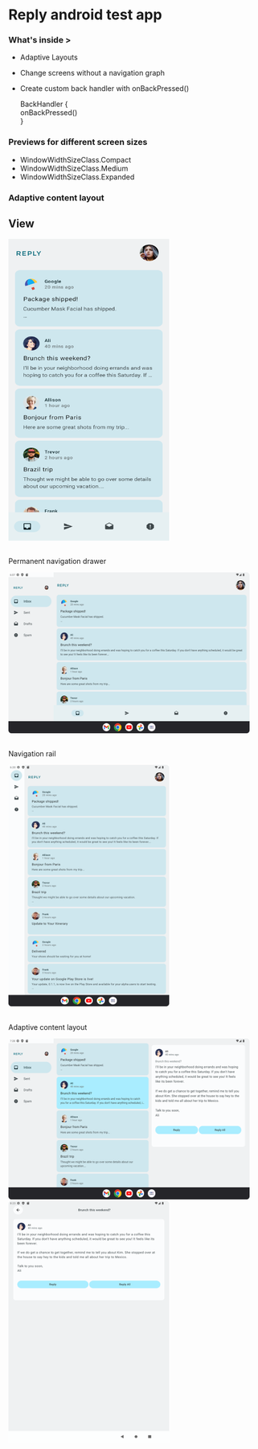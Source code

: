 # Reply android test app

### What's inside >

- Adaptive Layouts
- Change screens without a navigation graph
- Create custom back handler with onBackPressed()

  BackHandler {  
  onBackPressed()  
  }

### Previews for different screen sizes
- WindowWidthSizeClass.Compact
- WindowWidthSizeClass.Medium
- WindowWidthSizeClass.Expanded

  
### Adaptive content layout

##
## View

<img src="https://github.com/dizzcode/reply-android-test-app/blob/main/screenshots/img.png" width="320" height="600" />


##
Permanent navigation drawer

<img src="https://github.com/dizzcode/reply-android-test-app/blob/main/screenshots/permanent_navigation_drawer.png" width="480" height="320" />

##
Navigation rail

<img src="https://github.com/dizzcode/reply-android-test-app/blob/main/screenshots/navigation_rail.png" width="320" height="480" />


##
Adaptive content layout

<img src="https://github.com/dizzcode/reply-android-test-app/blob/main/screenshots/adaptive_content_layout.png" width="480" height="320" />
<img src="https://github.com/dizzcode/reply-android-test-app/blob/main/screenshots/adaptive_content_layout_single.png" width="320" height="480" />
